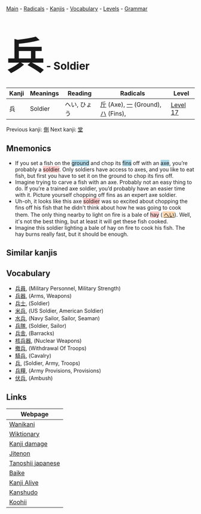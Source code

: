 <style> bigfont {font-size: 100px}</style>
[Main](../index.md) -
[Radicals](../radicals.md) -
[Kanjis](../kanjis.md) -
[Vocabulary](../vocabulary.md) -
[Levels](../levels.md) -
[Grammar](../grammar.md)
# <bigfont> 兵</bigfont> - Soldier 

| Kanji | Meanings | Reading | Radicals | Level |
| --- | --- | --- | --- | --- |
| 兵 | Soldier | へい, ひょう | [斤](../radicals/斤.md) (Axe), [一](../radicals/一.md) (Ground), [ハ](../radicals/ハ.md) (Fins),  | [Level 17](../levels/wk_level17.md) |

Previous kanji: [側](側.md) Next kanji: [堂](堂.md) 

## Mnemonics
 * If you set a fish on the <span style="background-color:#ADD8E6"> ground</span> and chop its <span style="background-color:#ADD8E6"> fins</span> off with an <span style="background-color:#ADD8E6"> axe</span>, you’re probably a <span style="background-color:#ffcccb"> soldier</span>. Only soldiers have access to axes, and you like to eat fish, but first you have to set it on the ground to chop its fins off.
* Imagine trying to carve a fish with an axe. Probably not an easy thing to do. If you’re a trained axe soldier, you’d probably have an easier time with it. Picture yourself chopping off fins as an expert axe soldier.
* Uh-oh, it looks like this axe <span style="background-color:#ffcccb"> soldier</span> was so excited about chopping the fins off his fish that he didn't think about how he was going to cook them. The only thing nearby to light on fire is a bale of <span style="background-color:#ffcccb"> hay</span> (<span style="background-color:#fed8b1"> [へい](https://jisho.org/search/へい)</span>). Well, it's not the best thing, but at least it will get these fish cooked.
* Imagine this soldier lighting a bale of hay on fire to cook his fish. The hay burns really fast, but it should be enough.


## Similar kanjis
 


## Vocabulary
 * [兵員](../vocabulary/兵.md), (Military Personnel, Military Strength)
* [兵器](../vocabulary/兵.md), (Arms, Weapons)
* [兵士](../vocabulary/兵.md), (Soldier)
* [米兵](../vocabulary/兵.md), (US Soldier, American Soldier)
* [水兵](../vocabulary/兵.md), (Navy Sailor, Sailor, Seaman)
* [兵隊](../vocabulary/兵.md), (Soldier, Sailor)
* [兵舎](../vocabulary/兵.md), (Barracks)
* [核兵器](../vocabulary/兵.md), (Nuclear Weapons)
* [撤兵](../vocabulary/兵.md), (Withdrawal Of Troops)
* [騎兵](../vocabulary/兵.md), (Cavalry)
* [兵](../vocabulary/兵.md), (Soldier, Army, Troops)
* [兵糧](../vocabulary/兵.md), (Army Provisions, Provisions)
* [伏兵](../vocabulary/兵.md), (Ambush)



## Links 

| Webpage |
| --- |
| [Wanikani          ](https://www.wanikani.com/kanji/兵) |
| [Wiktionary        ](https://en.wiktionary.org/wiki/兵) |
| [Kanji damage      ](http://www.kanjidamage.com/kanji/search?utf8=✓&q=兵) |
| [Jitenon           ](https://jitenon.com/kanji/兵) |
| [Tanoshii japanese ](https://www.tanoshiijapanese.com/dictionary/kanji.cfm?k=兵) |
| [Baike             ](https://baike.baidu.com/item/兵) |
| [Kanji Alive       ](https://app.kanjialive.com/兵) |
| [Kanshudo          ](https://www.kanshudo.com/searchmn?q=兵) |
| [Koohii            ](https://kanji.koohii.com/study/kanji/兵) |
